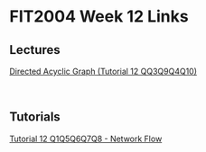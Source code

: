 # FIT2004 Week 12 Links

## Lectures
[Directed Acyclic Graph (Tutorial 12 QQ3Q9Q4Q10)](https://youtu.be/0QHnBh2eYNc)

<br>

## Tutorials
[Tutorial 12 Q1Q5Q6Q7Q8 - Network Flow](https://youtu.be/0QHnBh2eYNc)